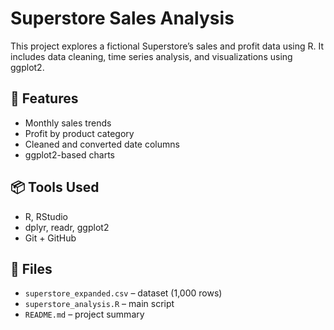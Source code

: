 # Superstore Sales Analysis

This project explores a fictional Superstore’s sales and profit data using R. It includes data cleaning, time series analysis, and visualizations using ggplot2.

## 🚀 Features
- Monthly sales trends
- Profit by product category
- Cleaned and converted date columns
- ggplot2-based charts

## 📦 Tools Used
- R, RStudio
- dplyr, readr, ggplot2
- Git + GitHub

## 📁 Files
- `superstore_expanded.csv` – dataset (1,000 rows)
- `superstore_analysis.R` – main script
- `README.md` – project summary